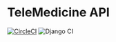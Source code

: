 # TeleMedicine API

[![CircleCI](https://circleci.com/gh/remiljw/telemedicine.svg?style=svg)](https://circleci.com/gh/remiljw/telemedicine)
![Django CI](https://github.com/actions/remiljw/workflows/Django%20CI/badge.svg)
